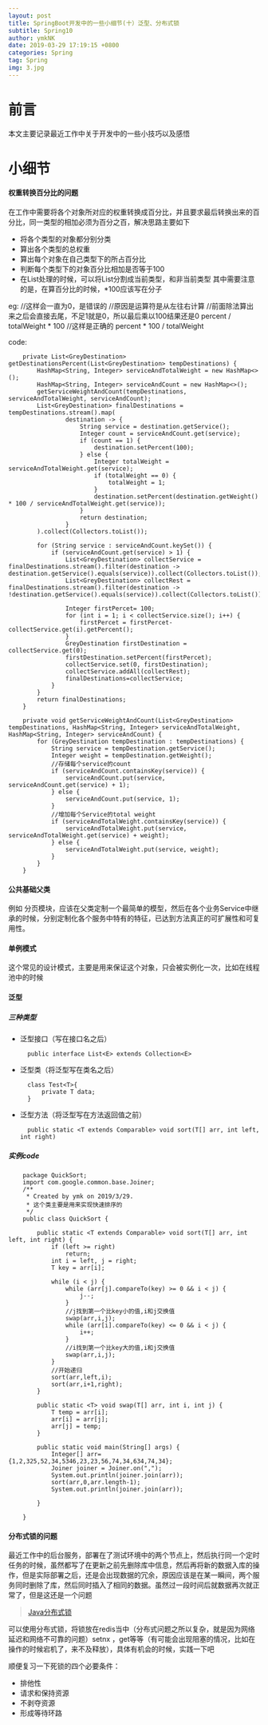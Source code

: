 ```yaml
---
layout: post
title: SpringBoot开发中的一些小细节(十）泛型、分布式锁
subtitle: Spring10
author: ymkNK
date: 2019-03-29 17:19:15 +0800
categories: Spring
tag: Spring
img: 3.jpg
---
```


# 前言
本文主要记录最近工作中关于开发中的一些小技巧以及感悟

# 小细节
#### 权重转换百分比的问题
在工作中需要将各个对象所对应的权重转换成百分比，并且要求最后转换出来的百分比，同一类型的相加必须为百分之百，解决思路主要如下
- 将各个类型的对象都分别分类
- 算出各个类型的总权重
- 算出每个对象在自己类型下的所占百分比
- 判断每个类型下的对象百分比相加是否等于100
- 在List处理的时候，可以将List分割成当前类型，和非当前类型
其中需要注意的是，在算百分比的时候，\*100应该写在分子  

eg:
		//这样会一直为0，是错误的
		//原因是运算符是从左往右计算
		//前面除法算出来之后会直接去尾，不足1就是0，所以最后乘以100结果还是0
		percent / totalWeight * 100
		//这样是正确的
		percent * 100 / totalWeight

code:

	    private List<GreyDestination> getDestinationsPercent(List<GreyDestination> tempDestinations) {
	        HashMap<String, Integer> serviceAndTotalWeight = new HashMap<>();
	        HashMap<String, Integer> serviceAndCount = new HashMap<>();
	        getServiceWeightAndCount(tempDestinations, serviceAndTotalWeight, serviceAndCount);
	        List<GreyDestination> finalDestinations = tempDestinations.stream().map(
	                destination -> {
	                    String service = destination.getService();
	                    Integer count = serviceAndCount.get(service);
	                    if (count == 1) {
	                        destination.setPercent(100);
	                    } else {
	                        Integer totalWeight = serviceAndTotalWeight.get(service);
	                        if (totalWeight == 0) {
	                            totalWeight = 1;
	                        }
	                        destination.setPercent(destination.getWeight() * 100 / serviceAndTotalWeight.get(service));
	                    }
	                    return destination;
	                }
	        ).collect(Collectors.toList());

	        for (String service : serviceAndCount.keySet()) {
	            if (serviceAndCount.get(service) > 1) {
	                List<GreyDestination> collectService = finalDestinations.stream().filter(destination -> destination.getService().equals(service)).collect(Collectors.toList());
	                List<GreyDestination> collectRest = finalDestinations.stream().filter(destination -> !destination.getService().equals(service)).collect(Collectors.toList());

	                Integer firstPercet= 100;
	                for (int i = 1; i < collectService.size(); i++) {
	                    firstPercet = firstPercet-collectService.get(i).getPercent();
	                }
	                GreyDestination firstDestination = collectService.get(0);
	                firstDestination.setPercent(firstPercet);
	                collectService.set(0, firstDestination);
	                collectService.addAll(collectRest);
	                finalDestinations=collectService;
	            }
	        }
	        return finalDestinations;
	    }

	    private void getServiceWeightAndCount(List<GreyDestination> tempDestinations, HashMap<String, Integer> serviceAndTotalWeight, HashMap<String, Integer> serviceAndCount) {
	        for (GreyDestination tempDestination : tempDestinations) {
	            String service = tempDestination.getService();
	            Integer weight = tempDestination.getWeight();
	            //存储每个service的count
	            if (serviceAndCount.containsKey(service)) {
	                serviceAndCount.put(service, serviceAndCount.get(service) + 1);
	            } else {
	                serviceAndCount.put(service, 1);
	            }
	            //增加每个Service的total weight
	            if (serviceAndTotalWeight.containsKey(service)) {
	                serviceAndTotalWeight.put(service, serviceAndTotalWeight.get(service) + weight);
	            } else {
	                serviceAndTotalWeight.put(service, weight);
	            }
	        }
	    }

#### 公共基础父类
例如 分页模块，应该在父类定制一个最简单的模型，然后在各个业务Service中继承的时候，分别定制化各个服务中特有的特征，已达到方法真正的可扩展性和可复用性。

#### 单例模式
这个常见的设计模式，主要是用来保证这个对象，只会被实例化一次，比如在线程池中的时候

#### 泛型
##### 三种类型
- 泛型接口（写在接口名之后）
		
		public interface List<E> extends Collection<E>

- 泛型类（将泛型写在类名之后）

		class Test<T>{ 
			private T data;
		}

- 泛型方法（将泛型写在方法返回值之前）

		public static <T extends Comparable> void sort(T[] arr, int left, int right)

##### 实例code

		package QuickSort;
		import com.google.common.base.Joiner;
		/**
		 * Created by ymk on 2019/3/29.
		 * 这个类主要是用来实现快速排序的
		 */
		public class QuickSort {

		    public static <T extends Comparable> void sort(T[] arr, int left, int right) {
		        if (left >= right)
		            return;
		        int i = left, j = right;
		        T key = arr[i];

		        while (i < j) {
		            while (arr[j].compareTo(key) >= 0 && i < j) {
		                j--;
		            }
		            //j找到第一个比key小的值,i和j交换值
		            swap(arr,i,j);
		            while (arr[i].compareTo(key) <= 0 && i < j) {
		                i++;
		            }
		            //i找到第一个比key大的值,i和j交换值
		            swap(arr,i,j);
		        }
		        //开始递归
		        sort(arr,left,i);
		        sort(arr,i+1,right);
		    }

		    public static <T> void swap(T[] arr, int i, int j) {
		        T temp = arr[i];
		        arr[i] = arr[j];
		        arr[j] = temp;
		    }

		    public static void main(String[] args) {
		        Integer[] arr={1,2,325,52,34,5346,23,23,56,74,34,634,74,34};
		        Joiner joiner = Joiner.on(",");
		        System.out.println(joiner.join(arr));
		        sort(arr,0,arr.length-1);
		        System.out.println(joiner.join(arr));

		    }

		}

#### 分布式锁的问题
最近工作中的后台服务，部署在了测试环境中的两个节点上，然后执行同一个定时任务的时候，虽然都写了在更新之前先删除库中信息，然后再将新的数据入库的操作，但是实际部署之后，还是会出现数据的冗余，原因应该是在某一瞬间，两个服务同时删除了库，然后同时插入了相同的数据。虽然过一段时间后就数据再次就正常了，但是这还是一个问题
>[Java分布式锁](https://www.cnblogs.com/seesun2012/p/9214653.html)

可以使用分布式锁，将锁放在redis当中（分布式问题之所以复杂，就是因为网络延迟和网络不可靠的问题）setnx ，get等等（有可能会出现阻塞的情况，比如在操作的时候宕机了，来不及释放），具体有机会的时候，实践一下吧  

顺便复习一下死锁的四个必要条件：
- 排他性
- 请求和保持资源
- 不剥夺资源
- 形成等待环路


